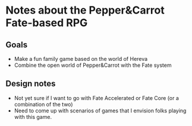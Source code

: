 # Notes about the Pepper&Carrot Fate-based RPG

## Goals

* Make a fun family game based on the world of Hereva
* Combine the open world of Pepper&Carrot with the Fate system

## Design notes
* Not yet sure if I want to go with Fate Accelerated or Fate Core (or a combination of the two)
* Need to come up with scenarios of games that I envision folks playing with this game.
